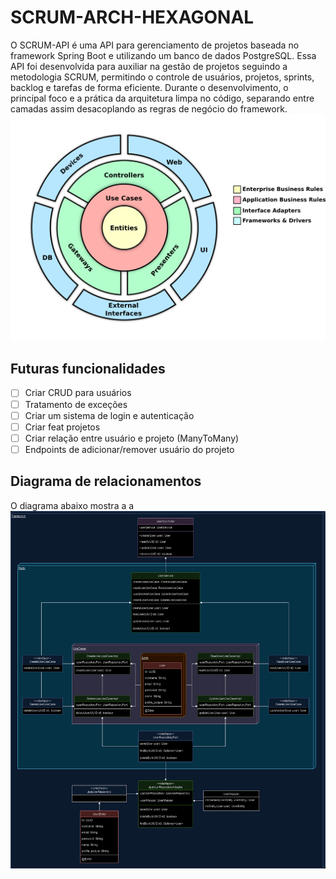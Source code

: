 # SCRUM-ARCH-HEXAGONAL
O SCRUM-API é uma API para gerenciamento de projetos baseada no framework Spring Boot e utilizando um banco de dados PostgreSQL. Essa API foi desenvolvida para auxiliar na gestão de projetos seguindo a metodologia SCRUM, permitindo o controle de usuários, projetos, sprints, backlog e tarefas de forma eficiente. Durante o desenvolvimento, o principal foco e a prática da arquitetura limpa no código, separando entre camadas assim desacoplando as regras de negócio do framework.
![Diagrama de relacionamentos](clean-arch.png)

## Futuras funcionalidades
- [ ] Criar CRUD para usuários
- [ ] Tratamento de exceções
- [ ] Criar um sistema de login e autenticação
- [ ] Criar feat projetos
- [ ] Criar relação entre usuário e projeto (ManyToMany)
- [ ] Endpoints de adicionar/remover usuário do projeto

## Diagrama de relacionamentos
O diagrama abaixo mostra a a
![Diagrama de relacionamentos](SCRUM-diagram.png)